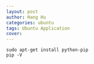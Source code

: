 ```yaml
---
layout: post
author: Hang Hu
categories: ubuntu
tags: Ubuntu Application 
cover: 
---
```


```
sudo apt-get install python-pip
pip -V
```
